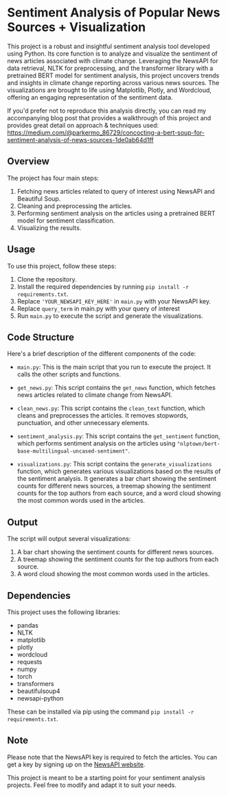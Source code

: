 # Sentiment Analysis of Popular News Sources + Visualization

This project is a robust and insightful sentiment analysis tool developed using Python. Its core function is to analyze and visualize the sentiment of news articles associated with climate change. Leveraging the NewsAPI for data retrieval, NLTK for preprocessing, and the transformer library with a pretrained BERT model for sentiment analysis, this project uncovers trends and insights in climate change reporting across various news sources. The visualizations are brought to life using Matplotlib, Plotly, and Wordcloud, offering an engaging representation of the sentiment data.

If you'd prefer not to reproduce this analysis directly, you can read my accompanying blog post that provides a walkthrough of this project and provides great detail on approach & techniques used: https://medium.com/@parkermo_86729/concocting-a-bert-soup-for-sentiment-analysis-of-news-sources-1de0ab64d1ff

## Overview

The project has four main steps:

1. Fetching news articles related to query of interest using NewsAPI and Beautiful Soup.
2. Cleaning and preprocessing the articles.
3. Performing sentiment analysis on the articles using a pretrained BERT model for sentiment classification.
4. Visualizing the results.

## Usage

To use this project, follow these steps:

1. Clone the repository.
2. Install the required dependencies by running `pip install -r requirements.txt`.
3. Replace `'YOUR_NEWSAPI_KEY_HERE'` in `main.py` with your NewsAPI key.
4. Replace `query_term` in main.py with your query of interest
5. Run `main.py` to execute the script and generate the visualizations.

## Code Structure

Here's a brief description of the different components of the code:

- `main.py`: This is the main script that you run to execute the project. It calls the other scripts and functions.

- `get_news.py`: This script contains the `get_news` function, which fetches news articles related to climate change from NewsAPI.

- `clean_news.py`: This script contains the `clean_text` function, which cleans and preprocesses the articles. It removes stopwords, punctuation, and other unnecessary elements.

- `sentiment_analysis.py`: This script contains the `get_sentiment` function, which performs sentiment analysis on the articles using `"nlptown/bert-base-multilingual-uncased-sentiment"`.

- `visualizations.py`: This script contains the `generate_visualizations` function, which generates various visualizations based on the results of the sentiment analysis. It generates a bar chart showing the sentiment counts for different news sources, a treemap showing the sentiment counts for the top authors from each source, and a word cloud showing the most common words used in the articles.

## Output

The script will output several visualizations:

1. A bar chart showing the sentiment counts for different news sources.
2. A treemap showing the sentiment counts for the top authors from each source.
3. A word cloud showing the most common words used in the articles.

## Dependencies

This project uses the following libraries:

- pandas
- NLTK
- matplotlib
- plotly
- wordcloud
- requests
- numpy
- torch
- transformers
- beautifulsoup4
- newsapi-python

These can be installed via pip using the command `pip install -r requirements.txt`.

## Note

Please note that the NewsAPI key is required to fetch the articles. You can get a key by signing up on the [NewsAPI website](https://newsapi.org/).

This project is meant to be a starting point for your sentiment analysis projects. Feel free to modify and adapt it to suit your needs.
